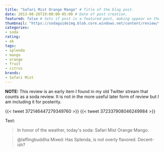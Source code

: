 ```yaml
---
title: "Safari Mist Orange Mango" # Title of the blog post.
date: 2013-08-26T19:00:00-05:00 # Date of post creation.
featured: false # Sets if post is a featured post, making appear on the home page side bar.
thumbnail: "https://sodaguideimg.blob.core.windows.net/content/review/thumbs/safari-mist-orange-mango.jpg" # Sets thumbnail image appearing inside card on homepage.
categories:
- soda
rating:
- ok
tags:
- splenda
- mango
- orange
- fruit
- citrus
brands:
- Safari Mist
---
```


**NOTE:** This review is an early item I found in my old Twitter stream that counts as a soda review. It is not in the more useful later form of review but I am including it for posterity.

{{< tweet 372146447279349760 >}}
{{< tweet 372337908046249984 >}}

Text:
> In honor of the weather, today's soda: Safari Mist Orange Mango.

> @laffingbuddha Mixed: Has Splenda, is not overly flavored. Decent-ish?